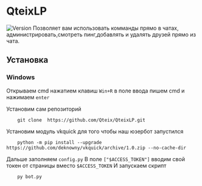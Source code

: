 # QteixLP
![Version](https://img.shields.io/badge/version-1.0-blue)
Позволяет вам использовать комманды прямо в чатах, администрировать,смотреть пинг,добавлять и удалять друзей прямо из чата.
## Установка
### Windows
Открываем cmd нажатием клавиш `Win+R` в поле ввода пишем cmd и нажимаем `enter`

Установим сам репозиторий
```shell script
    git clone  https://github.com/Qteix/QteixLP.git
```
Установим модуль vkquick для того чтобы наш юзербот запустился
```shell script
    python -m pip install --upgrade https://github.com/deknowny/vkquick/archive/1.0.zip --no-cache-dir
```
Дальше заполняем `config.py`
В поле `["$ACCESS_TOKEN"]` вводим свой токен от страницы вместо `$ACCESS_TOKEN`
И запускаем скрипт
```shell script
    py bot.py
```

